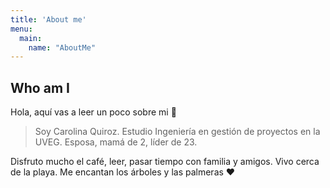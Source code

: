 ```yaml
---
title: 'About me'
menu:
  main:
    name: "AboutMe"
---
```


## Who am I

Hola, aquí vas a leer un poco sobre mi 🤩

> Soy Carolina Quiroz. 
> Estudio Ingeniería en gestión de proyectos en la UVEG. 
> Esposa, mamá de 2, líder de 23.

Disfruto mucho el café, leer, pasar tiempo con familia y amigos.
Vivo cerca de la playa.
Me encantan los árboles y las palmeras ❤


